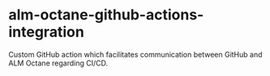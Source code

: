 # alm-octane-github-actions-integration
Custom GitHub action which facilitates communication between GitHub and ALM Octane regarding CI/CD.
